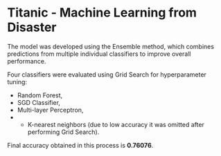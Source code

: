 # Titanic - Machine Learning from Disaster

The model was developed using the Ensemble method, which combines predictions from multiple individual classifiers to improve overall performance. 

Four classifiers were evaluated using Grid Search for hyperparameter tuning:
- Random Forest,
- SGD Classifier,
- Multi-layer Perceptron,
- - K-nearest neighbors (due to low accuracy it was omitted after performing Grid Search).

Final accuracy obtained in this process is **0.76076**.
